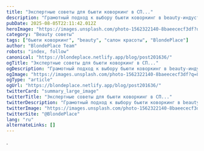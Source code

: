 ```yaml
---
title: "Экспертные советы для бьюти коворкинг в СП..."
description: "Грамотный подход к выбору бьюти коворкинг в beauty-индустрии. Комплексное исследование рыночных предложений. Получите качественную поддержку от команды BlondePlace."
pubDate: 2025-08-05T22:11:42.012Z
heroImage: "https://images.unsplash.com/photo-1562322140-8baeececf3df?q=80&w=800&auto=format&fit=crop"
category: "Beauty советы"
tags: ["бьюти коворкинг", "beauty", "салон красоты", "BlondePlace"]
author: "BlondePlace Team"
robots: "index, follow"
canonical: "https://blondeplace.netlify.app/blog/post201636/"
ogTitle: "Экспертные советы для бьюти коворкинг в СП..."
ogDescription: "Грамотный подход к выбору бьюти коворкинг в beauty-индустрии. Комплексное исследование рыночных предложений. Получите качественную поддержку от команды BlondePlace."
ogImage: "https://images.unsplash.com/photo-1562322140-8baeececf3df?q=80&w=800&auto=format&fit=crop"
ogType: "article"
ogUrl: "https://blondeplace.netlify.app/blog/post201636/"
twitterCard: "summary_large_image"
twitterTitle: "Экспертные советы для бьюти коворкинг в СП..."
twitterDescription: "Грамотный подход к выбору бьюти коворкинг в beauty-индустрии. Комплексное исследование рыночных предложений. Получите качественную поддержку от команды BlondePlace."
twitterImage: "https://images.unsplash.com/photo-1562322140-8baeececf3df?q=80&w=800&auto=format&fit=crop"
twitterSite: "@BlondePlace"
lang: "ru"
alternateLinks: []
---
```


<script type="application/ld+json">
{
  "@context": "https://schema.org",
  "@type": "HowTo",
  "name": "Экспертные советы для бьюти коворкинг в СП...",
  "description": "Грамотный подход к выбору бьюти коворкинг в beauty-индустрии. Комплексное исследование рыночных предложений. Получите качественную поддержку от команды BlondePlace.",
  "image": {
    "@type": "ImageObject",
    "url": "https://images.unsplash.com/photo-1562322140-8baeececf3df?q=80&w=800&auto=format&fit=crop"
  },
  "aggregateRating": {
    "@type": "AggregateRating",
    "ratingValue": "5.0",
    "reviewCount": 713,
    "bestRating": "5",
    "worstRating": "1"
  },
  "publisher": {
    "@type": "Organization",
    "name": "BlondePlace Beauty Blog",
    "logo": {
      "@type": "ImageObject",
      "url": "https://blondeplace.netlify.app/favicon.svg"
    }
  },
  "datePublished": "2025-08-05T22:11:42.012Z",
  "dateModified": "2025-08-05T22:11:42.012Z",
  "author": {
    "@type": "Person",
    "name": "Эксперт BlondePlace"
  },
  "mainEntityOfPage": {
    "@type": "WebPage",
    "@id": "https://blondeplace.netlify.app/blog/post201636/"
  }
}
</script>

.